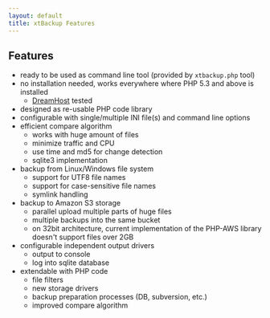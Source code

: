 ```yaml
---
layout: default
title: xtBackup Features
---
```

Features
--------

* ready to be used as command line tool (provided by `xtbackup.php` tool)
* no installation needed, works everywhere where PHP 5.3 and above is installed
  * [DreamHost](http://www.dreamhost.com/) tested
* designed as re-usable PHP code library
* configurable with single/multiple INI file(s) and command line options
* efficient compare algorithm
  * works with huge amount of files
  * minimize traffic and CPU
  * use time and md5 for change detection
  * sqlite3 implementation
* backup from Linux/Windows file system
  * support for UTF8 file names
  * support for case-sensitive file names
  * symlink handling
* backup to Amazon S3 storage
  * parallel upload multiple parts of huge files
  * multiple backups into the same bucket
  * on 32bit architecture, current implementation of the PHP-AWS library doesn't support files over 2GB
* configurable independent output drivers
  * output to console
  * log into sqlite database
* extendable with PHP code
  * file filters
  * new storage drivers
  * backup preparation processes (DB, subversion, etc.)
  * improved compare algorithm
